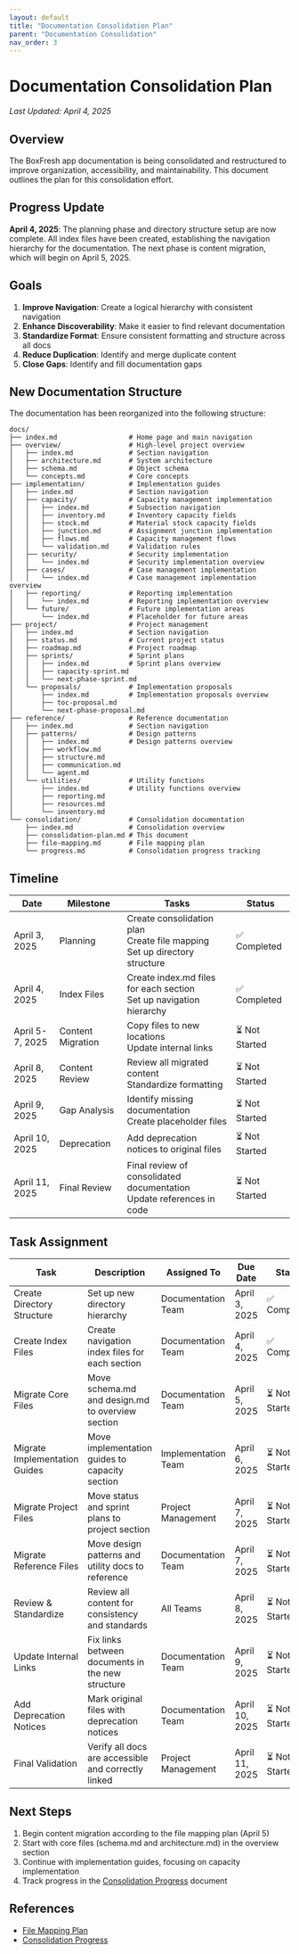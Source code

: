 ```yaml
---
layout: default
title: "Documentation Consolidation Plan"
parent: "Documentation Consolidation"
nav_order: 3
---
```


# Documentation Consolidation Plan

*Last Updated: April 4, 2025*

## Overview

The BoxFresh app documentation is being consolidated and restructured to improve organization, accessibility, and maintainability. This document outlines the plan for this consolidation effort.

## Progress Update

**April 4, 2025**: The planning phase and directory structure setup are now complete. All index files have been created, establishing the navigation hierarchy for the documentation. The next phase is content migration, which will begin on April 5, 2025.

## Goals

1. **Improve Navigation**: Create a logical hierarchy with consistent navigation
2. **Enhance Discoverability**: Make it easier to find relevant documentation
3. **Standardize Format**: Ensure consistent formatting and structure across all docs
4. **Reduce Duplication**: Identify and merge duplicate content
5. **Close Gaps**: Identify and fill documentation gaps

## New Documentation Structure

The documentation has been reorganized into the following structure:

```
docs/
├── index.md                  # Home page and main navigation
├── overview/                 # High-level project overview
│   ├── index.md              # Section navigation
│   ├── architecture.md       # System architecture
│   ├── schema.md             # Object schema
│   └── concepts.md           # Core concepts
├── implementation/           # Implementation guides
│   ├── index.md              # Section navigation
│   ├── capacity/             # Capacity management implementation
│   │   ├── index.md          # Subsection navigation
│   │   ├── inventory.md      # Inventory capacity fields
│   │   ├── stock.md          # Material stock capacity fields
│   │   ├── junction.md       # Assignment junction implementation
│   │   ├── flows.md          # Capacity management flows
│   │   └── validation.md     # Validation rules
│   ├── security/             # Security implementation
│   │   └── index.md          # Security implementation overview
│   ├── cases/                # Case management implementation
│   │   └── index.md          # Case management implementation overview
│   ├── reporting/            # Reporting implementation
│   │   └── index.md          # Reporting implementation overview
│   └── future/               # Future implementation areas
│       └── index.md          # Placeholder for future areas
├── project/                  # Project management
│   ├── index.md              # Section navigation
│   ├── status.md             # Current project status
│   ├── roadmap.md            # Project roadmap
│   ├── sprints/              # Sprint plans
│   │   ├── index.md          # Sprint plans overview
│   │   ├── capacity-sprint.md
│   │   └── next-phase-sprint.md
│   └── proposals/            # Implementation proposals
│       ├── index.md          # Implementation proposals overview
│       ├── toc-proposal.md
│       └── next-phase-proposal.md
├── reference/                # Reference documentation
│   ├── index.md              # Section navigation
│   ├── patterns/             # Design patterns
│   │   ├── index.md          # Design patterns overview
│   │   ├── workflow.md
│   │   ├── structure.md
│   │   ├── communication.md
│   │   └── agent.md
│   └── utilities/            # Utility functions
│       ├── index.md          # Utility functions overview
│       ├── reporting.md
│       ├── resources.md
│       └── inventory.md
└── consolidation/            # Consolidation documentation
    ├── index.md              # Consolidation overview
    ├── consolidation-plan.md # This document
    ├── file-mapping.md       # File mapping plan
    └── progress.md           # Consolidation progress tracking
```

## Timeline

| Date | Milestone | Tasks | Status |
|------|-----------|-------|--------|
| April 3, 2025 | Planning | Create consolidation plan<br>Create file mapping<br>Set up directory structure | ✅ Completed |
| April 4, 2025 | Index Files | Create index.md files for each section<br>Set up navigation hierarchy | ✅ Completed |
| April 5-7, 2025 | Content Migration | Copy files to new locations<br>Update internal links | ⏳ Not Started |
| April 8, 2025 | Content Review | Review all migrated content<br>Standardize formatting | ⏳ Not Started |
| April 9, 2025 | Gap Analysis | Identify missing documentation<br>Create placeholder files | ⏳ Not Started |
| April 10, 2025 | Deprecation | Add deprecation notices to original files | ⏳ Not Started |
| April 11, 2025 | Final Review | Final review of consolidated documentation<br>Update references in code | ⏳ Not Started |

## Task Assignment

| Task | Description | Assigned To | Due Date | Status |
|------|-------------|-------------|----------|--------|
| Create Directory Structure | Set up new directory hierarchy | Documentation Team | April 3, 2025 | ✅ Completed |
| Create Index Files | Create navigation index files for each section | Documentation Team | April 4, 2025 | ✅ Completed |
| Migrate Core Files | Move schema.md and design.md to overview section | Documentation Team | April 5, 2025 | ⏳ Not Started |
| Migrate Implementation Guides | Move implementation guides to capacity section | Implementation Team | April 6, 2025 | ⏳ Not Started |
| Migrate Project Files | Move status and sprint plans to project section | Project Management | April 7, 2025 | ⏳ Not Started |
| Migrate Reference Files | Move design patterns and utility docs to reference | Documentation Team | April 7, 2025 | ⏳ Not Started |
| Review & Standardize | Review all content for consistency and standards | All Teams | April 8, 2025 | ⏳ Not Started |
| Update Internal Links | Fix links between documents in the new structure | Documentation Team | April 9, 2025 | ⏳ Not Started |
| Add Deprecation Notices | Mark original files with deprecation notices | Documentation Team | April 10, 2025 | ⏳ Not Started |
| Final Validation | Verify all docs are accessible and correctly linked | Project Management | April 11, 2025 | ⏳ Not Started |

## Next Steps

1. Begin content migration according to the file mapping plan (April 5)
2. Start with core files (schema.md and architecture.md) in the overview section
3. Continue with implementation guides, focusing on capacity implementation
4. Track progress in the [Consolidation Progress](progress.md) document

## References

- [File Mapping Plan](file-mapping.md)
- [Consolidation Progress](progress.md) 